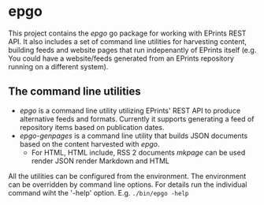 
# epgo

This project contains the _epgo_ go package for working with EPrints REST API. It also includes
a set of command line utilities for harvesting content,  building feeds and website pages
that run indepenantly of EPrints itself (e.g. You could have a website/feeds generated from 
an EPrints repository running on a different system).

## The command line utilities

+ _epgo_ is a command line utility utilizing EPrints' REST API to produce alternative
feeds and formats. Currently it supports generating a feed of repository items based
on publication dates.
+ _epgo-genpages_ is a command line utility that builds JSON documents based on the content harvested with _epgo_.
    + For HTML, HTML include, RSS 2 documents _mkpage_ can be used render JSON render Markdown and HTML

All the utilities can be configured from the environment.  The environment
can be overridden by command line options. For details run the individual command wiht the '-help'
option.  E.g. `./bin/epgo -help`




